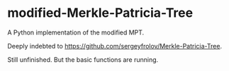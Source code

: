 # modified-Merkle-Patricia-Tree
A Python implementation of the modified MPT.

Deeply indebted to https://github.com/sergeyfrolov/Merkle-Patricia-Tree.

Still unfinished. But the basic functions are running.
